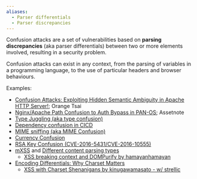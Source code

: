 ```yaml
---
aliases:
  - Parser differentials
  - Parser discrepancies
---
```

Confusion attacks are a set of vulnerabilities based on **parsing discrepancies** (aka parser differentials) between two or more elements involved, resulting in a security problem.

Confusion attacks can exist in any context, from the parsing of variables in a programming language, to the use of particular headers and browser behaviours.

Examples:
- [Confusion Attacks: Exploiting Hidden Semantic Ambiguity in Apache HTTP Server!](../../Readwise/Articles/🍊%20Orange%20Tsai%20-%20Confusion%20Attacks%20Exploiting%20Hidden%20Semantic%20Ambiguity%20in%20Apache%20HTTP%20Server!.md); Orange Tsai
- [Nginx/Apache Path Confusion to Auth Bypass in PAN-OS](../../Readwise/Articles/Assetnote%20Research%20-%20NginxApache%20Path%20Confusion%20to%20Auth%20Bypass%20in%20PAN-OS.md); Assetnote
- [Type Juggling (aka type confusion)](Type%20Juggling%20(aka%20type%20confusion).md)
- [Dependency confusion in CICD](../Dev,%20scripting%20&%20OS/CICD%20security.md#^cdb482)
- [MIME sniffing (aka MIME Confusion)](MIME%20sniffing.md)
- [Currency Confusion](../../Readwise/Articles/intigriti%20-%20Hunting%20Down%20the%20Top%205%20Most%20Common%20Price%20Manipulation%20Vulnerabilities%20in%20E-Commerce%20Websites.md#^677a5f)
- [RSA Key Confusion (CVE-2016-5431/CVE-2016-10555)](JWT%20Vulnerabilities.md#RSA%20Key%20Confusion%20(CVE-2016-5431/CVE-2016-10555))
- [mXSS](../../Readwise/Articles/sonarsource.com%20-%20mXSS%20The%20Vulnerability%20Hiding%20in%20Your%20Code.md) and [Different content parsing types](../Dev,%20scripting%20&%20OS/HTML.md#Different%20content%20parsing%20types)
	- [XSS breaking context and DOMPurify by hamayanhamayan](../../Readwise/Articles/blig.one%20-%20Flatt%20Security%20XSS%20Challenge%20-%20Writeup.md#XSS%20breaking%20context%20and%20DOMPurify%20by%20hamayanhamayan)
- [Encoding Differentials: Why Charset Matters](../../Readwise/Articles/sonarsource.com%20-%20Encoding%20Differentials%20Why%20Charset%20Matters.md)
	- [XSS with Charset Shenanigans by kinugawamasato - w/ strellic](../../Readwise/Articles/blig.one%20-%20Flatt%20Security%20XSS%20Challenge%20-%20Writeup.md#XSS%20with%20Charset%20Shenanigans%20by%20kinugawamasato%20-%20w/%20strellic)